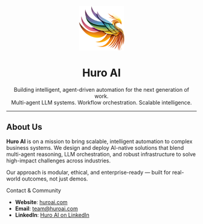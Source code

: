<p align="center">
  <img src="https://github.com/HuroAI/.github/blob/main/huro_icon.png" width="120" alt="Huro AI Logo">
</p>

<h1 align="center">Huro AI</h1>

<p align="center">
  Building intelligent, agent-driven automation for the next generation of work.<br>
  Multi-agent LLM systems. Workflow orchestration. Scalable intelligence.
</p>

---

## About Us

**Huro AI** is on a mission to bring scalable, intelligent automation to complex business systems. We design and deploy AI-native solutions that blend multi-agent reasoning, LLM orchestration, and robust infrastructure to solve high-impact challenges across industries.

Our approach is modular, ethical, and enterprise-ready — built for real-world outcomes, not just demos.

 Contact & Community

- **Website**: [huroai.com](https://huroai.com)
- **Email**: team@huroai.com
- **LinkedIn**: [Huro AI on LinkedIn](https://linkedin.com/company/huroai)
